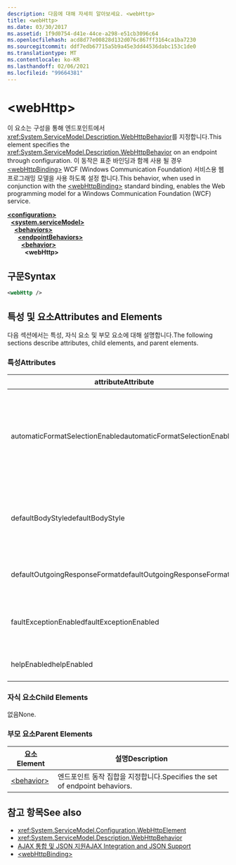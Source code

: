 ```yaml
---
description: 다음에 대해 자세히 알아보세요. <webHttp>
title: <webHttp>
ms.date: 03/30/2017
ms.assetid: 1f9d0754-d41e-44ce-a298-e51cb3096c64
ms.openlocfilehash: acd8d77e00828d132d076c867ff3164ca1ba7230
ms.sourcegitcommit: ddf7edb67715a5b9a45e3dd44536dabc153c1de0
ms.translationtype: MT
ms.contentlocale: ko-KR
ms.lasthandoff: 02/06/2021
ms.locfileid: "99664381"
---
```

# \<webHttp>

<span data-ttu-id="b8e23-102">이 요소는 구성을 통해 엔드포인트에서 <xref:System.ServiceModel.Description.WebHttpBehavior>를 지정합니다.</span><span class="sxs-lookup"><span data-stu-id="b8e23-102">This element specifies the <xref:System.ServiceModel.Description.WebHttpBehavior> on an endpoint through configuration.</span></span> <span data-ttu-id="b8e23-103">이 동작은 표준 바인딩과 함께 사용 될 경우 [\<webHttpBinding>](webhttpbinding.md) WCF (Windows Communication Foundation) 서비스용 웹 프로그래밍 모델을 사용 하도록 설정 합니다.</span><span class="sxs-lookup"><span data-stu-id="b8e23-103">This behavior, when used in conjunction with the [\<webHttpBinding>](webhttpbinding.md) standard binding, enables the Web programming model for a Windows Communication Foundation (WCF) service.</span></span>  
  
[**\<configuration>**](../configuration-element.md)\
&nbsp;&nbsp;[**\<system.serviceModel>**](system-servicemodel.md)\
&nbsp;&nbsp;&nbsp;&nbsp;[**\<behaviors>**](behaviors.md)\
&nbsp;&nbsp;&nbsp;&nbsp;&nbsp;&nbsp;[**\<endpointBehaviors>**](endpointbehaviors.md)\
&nbsp;&nbsp;&nbsp;&nbsp;&nbsp;&nbsp;&nbsp;&nbsp;[**\<behavior>**](behavior-of-endpointbehaviors.md)\
&nbsp;&nbsp;&nbsp;&nbsp;&nbsp;&nbsp;&nbsp;&nbsp;&nbsp;&nbsp;**\<webHttp>**  
  
## <a name="syntax"></a><span data-ttu-id="b8e23-104">구문</span><span class="sxs-lookup"><span data-stu-id="b8e23-104">Syntax</span></span>  
  
```xml  
<webHttp />
```  
  
## <a name="attributes-and-elements"></a><span data-ttu-id="b8e23-105">특성 및 요소</span><span class="sxs-lookup"><span data-stu-id="b8e23-105">Attributes and Elements</span></span>  

 <span data-ttu-id="b8e23-106">다음 섹션에서는 특성, 자식 요소 및 부모 요소에 대해 설명합니다.</span><span class="sxs-lookup"><span data-stu-id="b8e23-106">The following sections describe attributes, child elements, and parent elements.</span></span>  
  
### <a name="attributes"></a><span data-ttu-id="b8e23-107">특성</span><span class="sxs-lookup"><span data-stu-id="b8e23-107">Attributes</span></span>  
  
|<span data-ttu-id="b8e23-108">attribute</span><span class="sxs-lookup"><span data-stu-id="b8e23-108">Attribute</span></span>|<span data-ttu-id="b8e23-109">설명</span><span class="sxs-lookup"><span data-stu-id="b8e23-109">Description</span></span>|  
|---------------|-----------------|  
|<span data-ttu-id="b8e23-110">automaticFormatSelectionEnabled</span><span class="sxs-lookup"><span data-stu-id="b8e23-110">automaticFormatSelectionEnabled</span></span>|<span data-ttu-id="b8e23-111">이 속성이 `true`로 설정되면 WCF 인프라가 사용할 가장 적절한 형식을 결정합니다.</span><span class="sxs-lookup"><span data-stu-id="b8e23-111">When this property is set to `true`, the WCF infrastructure determines the best format to use.</span></span> <span data-ttu-id="b8e23-112">기본적으로 자동 형식 선택은 이전 버전과의 호환성을 위해 사용되지 않습니다.</span><span class="sxs-lookup"><span data-stu-id="b8e23-112">Automatic format selection is disabled by default for backwards compatibility.</span></span> <span data-ttu-id="b8e23-113">자동 형식 선택은 프로그래밍 방식이나 구성을 통해 사용하도록 설정할 수 있습니다.</span><span class="sxs-lookup"><span data-stu-id="b8e23-113">Automatic format selection can be enabled programmatically or through configuration.</span></span>|  
|<span data-ttu-id="b8e23-114">defaultBodyStyle</span><span class="sxs-lookup"><span data-stu-id="b8e23-114">defaultBodyStyle</span></span>|<span data-ttu-id="b8e23-115">반환된 메시지의 기본 본문 스타일을 지정합니다.</span><span class="sxs-lookup"><span data-stu-id="b8e23-115">Specifies the default body style of returned messages.</span></span> <span data-ttu-id="b8e23-116">자세한 내용은 <xref:System.ServiceModel.Web.WebMessageBodyStyle> 및 [WCF 웹 HTTP 형식 지정](../../../wcf/feature-details/wcf-web-http-formatting.md)을 참조 하세요.</span><span class="sxs-lookup"><span data-stu-id="b8e23-116">For more information, see <xref:System.ServiceModel.Web.WebMessageBodyStyle> and [WCF Web HTTP Formatting](../../../wcf/feature-details/wcf-web-http-formatting.md).</span></span>|  
|<span data-ttu-id="b8e23-117">defaultOutgoingResponseFormat</span><span class="sxs-lookup"><span data-stu-id="b8e23-117">defaultOutgoingResponseFormat</span></span>|<span data-ttu-id="b8e23-118">메시지의 나가는 기본 응답 형식을 지정합니다.</span><span class="sxs-lookup"><span data-stu-id="b8e23-118">Specifies the default outgoing response format for messages.</span></span> <span data-ttu-id="b8e23-119">자세한 내용은 [WCF 웹 HTTP 형식 지정](../../../wcf/feature-details/wcf-web-http-formatting.md)을 참조 하세요.</span><span class="sxs-lookup"><span data-stu-id="b8e23-119">For more information, see [WCF Web HTTP Formatting](../../../wcf/feature-details/wcf-web-http-formatting.md).</span></span>|  
|<span data-ttu-id="b8e23-120">faultExceptionEnabled</span><span class="sxs-lookup"><span data-stu-id="b8e23-120">faultExceptionEnabled</span></span>|<span data-ttu-id="b8e23-121">내부 서버 오류(HTTP 상태 코드: 500)가 발생할 때 FaultException이 생성되는지 여부를 지정하는 플래그를 가져오거나 설정합니다.</span><span class="sxs-lookup"><span data-stu-id="b8e23-121">Gets or sets the flag that specifies whether a FaultException is generated when an internal server error (HTTP status code: 500) occurs.</span></span>|  
|<span data-ttu-id="b8e23-122">helpEnabled</span><span class="sxs-lookup"><span data-stu-id="b8e23-122">helpEnabled</span></span>|<span data-ttu-id="b8e23-123">도움말 페이지를 사용할 수 있는지 여부를 결정하는 값을 가져오거나 설정합니다.</span><span class="sxs-lookup"><span data-stu-id="b8e23-123">Gets or sets a value that determines if the Help page is enabled.</span></span>|  
  
### <a name="child-elements"></a><span data-ttu-id="b8e23-124">자식 요소</span><span class="sxs-lookup"><span data-stu-id="b8e23-124">Child Elements</span></span>  

 <span data-ttu-id="b8e23-125">없음</span><span class="sxs-lookup"><span data-stu-id="b8e23-125">None.</span></span>  
  
### <a name="parent-elements"></a><span data-ttu-id="b8e23-126">부모 요소</span><span class="sxs-lookup"><span data-stu-id="b8e23-126">Parent Elements</span></span>  
  
|<span data-ttu-id="b8e23-127">요소</span><span class="sxs-lookup"><span data-stu-id="b8e23-127">Element</span></span>|<span data-ttu-id="b8e23-128">설명</span><span class="sxs-lookup"><span data-stu-id="b8e23-128">Description</span></span>|  
|-------------|-----------------|  
|[\<behavior>](behavior-of-endpointbehaviors.md)|<span data-ttu-id="b8e23-129">엔드포인트 동작 집합을 지정합니다.</span><span class="sxs-lookup"><span data-stu-id="b8e23-129">Specifies the set of endpoint behaviors.</span></span>|  
  
## <a name="see-also"></a><span data-ttu-id="b8e23-130">참고 항목</span><span class="sxs-lookup"><span data-stu-id="b8e23-130">See also</span></span>

- <xref:System.ServiceModel.Configuration.WebHttpElement>
- <xref:System.ServiceModel.Description.WebHttpBehavior>
- [<span data-ttu-id="b8e23-131">AJAX 통합 및 JSON 지원</span><span class="sxs-lookup"><span data-stu-id="b8e23-131">AJAX Integration and JSON Support</span></span>](../../../wcf/feature-details/ajax-integration-and-json-support.md)
- [\<webHttpBinding>](webhttpbinding.md)
